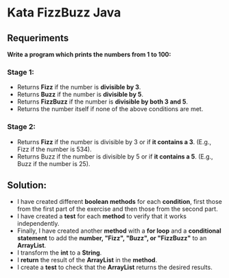 # Kata FizzBuzz Java

## Requeriments

<strong>Write a program which prints the numbers from 1 to 100:</strong>

### Stage 1:

- Returns **Fizz** if the number is **divisible by 3**.
- Returns **Buzz** if the number is **divisible by 5**.
- Returns **FizzBuzz** if the number is **divisible by both 3 and 5**.
- Returns the number itself if none of the above conditions are met.

### Stage 2:

- Returns **Fizz** if the number is divisible by 3 or if **it contains a 3**. (E.g., Fizz if the number is 534).
- Returns Buzz if the number is divisible by 5 or if **it contains a 5**. (E.g., Buzz if the number is 25).

## Solution:

- I have created different **boolean methods** for each **condition**, first those from the first part of the
exercise and then those from the second part.
- I have created a **test** for each **method** to verify that it works independently.
- Finally, I have created another **method** with a **for loop** and a **conditional statement** to add the **number,
"Fizz", "Buzz", or "FizzBuzz"** to an **ArrayList**.
- I transform the **int** to a **String**.
- I **return** the result of the **ArrayList** in the **method**.
- I create a **test** to check that the **ArrayList** returns the desired results.

 